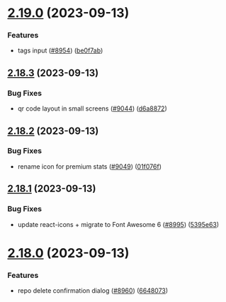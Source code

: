 # [2.19.0](https://github.com/EddieHubCommunity/BioDrop/compare/v2.18.3...v2.19.0) (2023-09-13)


### Features

* tags input ([#8954](https://github.com/EddieHubCommunity/BioDrop/issues/8954)) ([be0f7ab](https://github.com/EddieHubCommunity/BioDrop/commit/be0f7ab58ec1bb15a213b7e6c87fc72ecfe1a66d))



## [2.18.3](https://github.com/EddieHubCommunity/BioDrop/compare/v2.18.2...v2.18.3) (2023-09-13)


### Bug Fixes

* qr code layout in small screens ([#9044](https://github.com/EddieHubCommunity/BioDrop/issues/9044)) ([d6a8872](https://github.com/EddieHubCommunity/BioDrop/commit/d6a8872ade43c19a0887e06cdaaccbdce96a5d75))



## [2.18.2](https://github.com/EddieHubCommunity/BioDrop/compare/v2.18.1...v2.18.2) (2023-09-13)


### Bug Fixes

* rename icon for premium stats ([#9049](https://github.com/EddieHubCommunity/BioDrop/issues/9049)) ([01f076f](https://github.com/EddieHubCommunity/BioDrop/commit/01f076feed320a741abd8c5f2400812eeadff685))



## [2.18.1](https://github.com/EddieHubCommunity/BioDrop/compare/v2.18.0...v2.18.1) (2023-09-13)


### Bug Fixes

* update react-icons + migrate to Font Awesome 6 ([#8995](https://github.com/EddieHubCommunity/BioDrop/issues/8995)) ([5395e63](https://github.com/EddieHubCommunity/BioDrop/commit/5395e63eb03d1baba42df7d897e51e3a013f7165))



# [2.18.0](https://github.com/EddieHubCommunity/BioDrop/compare/v2.17.3...v2.18.0) (2023-09-13)


### Features

* repo delete confirmation dialog ([#8960](https://github.com/EddieHubCommunity/BioDrop/issues/8960)) ([6648073](https://github.com/EddieHubCommunity/BioDrop/commit/6648073a0b2c7da846b38d976fda392638f33f51))



